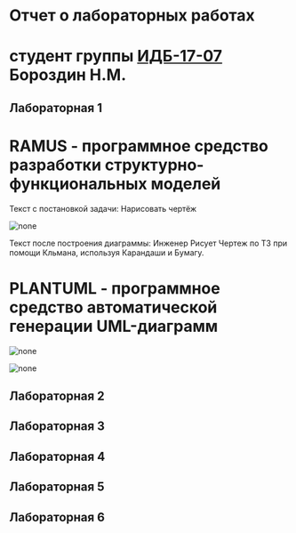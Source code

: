 # Отчет о лабораторных работах
# студент группы [ИДБ-17-07](https://github.com/stankin/design-part-1/wiki/list-idb-17-07) Бороздин Н.М.

## Лабораторная 1

# RAMUS - программное средство разработки структурно-функциональных моделей
Текст с постановкой задачи: Нарисовать чертёж

![none](https://github.com/oyway6173/borozdin.github.io/blob/master/Lab_1/ramus1.JPG)

Текст после построения диаграммы: Инженер Рисует Чертеж по ТЗ при помощи Кльмана, используя Карандаши и Бумагу.

# PLANTUML - программное средство автоматической генерации UML-диаграмм
![none](https://github.com/oyway6173/borozdin.github.io/blob/master/Lab_1/UML.png)

![none](https://github.com/oyway6173/borozdin.github.io/blob/master/Lab_1/UML1.png)

## Лабораторная 2

## Лабораторная 3

## Лабораторная 4

## Лабораторная 5

## Лабораторная 6
